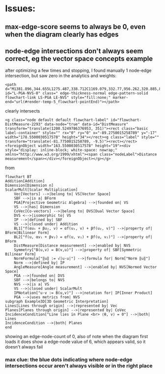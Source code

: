 # Issues:

## max-edge-score seems to always be 0, even when the diagram clearly has edges

## node-edge intersections don't always seem correct, eg the vector space concepts example
after optimizing a few times and stopping, I found manually 1 node-edge intersection, but saw zero in the analytics and weights:
```
<path d="M1381.896,344.655L1275.487,338.712C1169.079,332.77,956.262,320.885,849.854,309.192C743.446,297.5,743.446,286,786.561,273.872C829.676,261.744,915.906,248.988,959.021,242.61L1002.136,236.232" id="L-PGA-NVS-0" class=" edge-thickness-normal edge-pattern-solid flowchart-link LS-PGA LE-NVS" style="fill:none;" marker-end="url(#render-temp-5_flowchart-pointEnd)"></path>
```
clearly intersects
```
<g class="node default default flowchart-label" id="flowchart-DistMeasure-2293" data-node="true" data-id="DistMeasure" transform="translate(1200.5249786376953, 351)"><rect class="basic label-container" style="" rx="0" ry="0" x="-89.2750015258789" y="-17" width="178.5500030517578" height="34"></rect><g class="label" style="" transform="translate(-81.7750015258789, -9.5)"><rect></rect><foreignObject width="163.5500030517578" height="19"><div style="display: inline-block; white-space: nowrap;" xmlns="http://www.w3.org/1999/xhtml"><span class="nodeLabel">Distance measurement</span></div></foreignObject></g></g>
```
from 
```
flowchart BT
Addition[Addition]
Dimension[Dimension n]
ScalarMult[Scalar Multiplication]
    Vec[Vectors] -->|belong to| VS[Vector Space]
    SBF -->|is a| BForm
    PGA[Projective Geometric Algebra] -->|founded on| VS
    VS -->|has| Dimension
    CoVec[Co-vectors] -->|belong to| DVS[Dual Vector Space]
    DVS <-->|isomorphic to| VS
    IP -->|defined by| SBF
    VS -->|closed under| Addition
    BL1["f(αu₁ + βu₂, v) = αf(u₁, v) + βf(u₂, v)"] -->|property of| BForm[Bilinear Form]
    BL2["f(u, αv₁ + βv₂) = αf(u, v₁) + βf(u, v₂)"] -->|property of| BForm
    DistMeasure[Distance measurement] -->|enabled by| NVS
    Symmetry["B(u,v) = B(v,u)"] -->|property of| SBF[Symmetric Bilinear Form]
    NormFormula["‖u‖ := √|u·u|"] -->|formula for| Norm["Norm ‖u‖"]
    Norm -->|defined by| IP
    AngleMeasure[Angle measurement] -->|enabled by| NVS[Normed Vector Space]
    PGA -->|founded on| DVS
    SBF -->|belongs to| NVS
    NVS -->|is a| VS
    VS -->|closed under| ScalarMult
    IPNotation["u·v := B(u,v)"] -->|notation for| IP[Inner Product]
    PGA -->|uses metrics from| NVS
subgraph Example3D[3D Geometric Interpretation]
Lines[Lines through origin] -->|represented by| Vec
Planes[Planes through origin] -->|represented by| CoVec
IncidenceCondition["Line lies in Plane <br> ⟨θ, v⟩ = 0"] -->|both| Lines
IncidenceCondition -->|both| Planes
end
```
showing an edge-node-count of 0, also of note when the diagram first loads it does show a edge-node value of 6, which appears valid, so it doesn't always fail

### max clue:  the blue dots indicating where node-edge intersections occur aren't always visible or in the right place